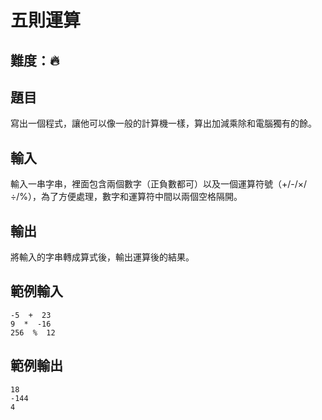 # 五則運算

## 難度：🔥

## 題目
寫出一個程式，讓他可以像一般的計算機一樣，算出加減乘除和電腦獨有的餘。

## 輸入
輸入一串字串，裡面包含兩個數字（正負數都可）以及一個運算符號（+/-/×/÷/%），為了方便處理，數字和運算符中間以兩個空格隔開。

## 輸出
將輸入的字串轉成算式後，輸出運算後的結果。

## 範例輸入
```
-5  +  23
9  *  -16
256  %  12
```

## 範例輸出
```
18
-144
4
```

